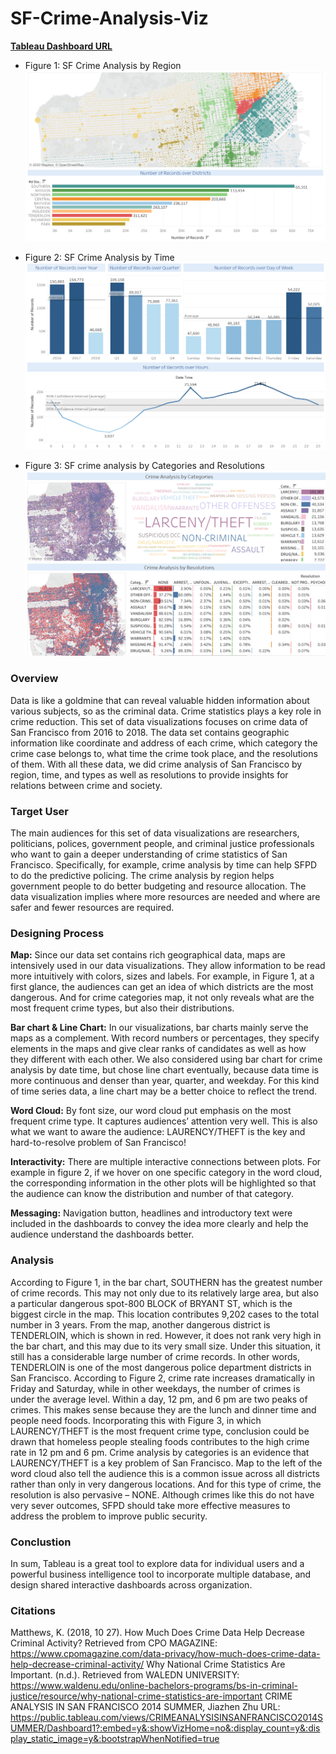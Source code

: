 # SF-Crime-Analysis-Viz


**[Tableau Dashboard URL](https://public.tableau.com/profile/yiying7787#!/vizhome/CrimeAnalysisofSanFrancisco/Dashboard3)**

- Figure 1: SF Crime Analysis by Region
![pic1](/images/map.png)

- Figure 2: SF Crime Analysis by Time
![pic2](/images/byTime.png)

- Figure 3: SF crime analysis by Categories and Resolutions
![pic3](/images/byType.png)

### Overview

Data is like a goldmine that can reveal valuable hidden information about various subjects, so as the criminal data. Crime statistics plays a key role in crime reduction. This set of data visualizations focuses on crime data of San Francisco from 2016 to 2018. The data set contains geographic information like coordinate and address of each crime, which category the crime case belongs to, what time the crime took place, and the resolutions of them. With all these data, we did crime analysis of San Francisco by region, time, and types as well as resolutions to provide insights for relations between crime and society. 


### Target User
The main audiences for this set of data visualizations are researchers, politicians, polices, government people, and criminal justice professionals who want to gain a deeper understanding of crime statistics of San Francisco. Specifically, for example, crime analysis by time can help SFPD to do the predictive policing. The crime analysis by region helps government people to do better budgeting and resource allocation. The data visualization implies where more resources are needed and where are safer and fewer resources are required.

### Designing Process
**Map:** Since our data set contains rich geographical data, maps are intensively used in our data visualizations. They allow information to be read more intuitively with colors, sizes and labels. For example, in Figure 1, at a first glance, the audiences can get an idea of which districts are the most dangerous. And for crime categories map, it not only reveals what are the most frequent crime types, but also their distributions. 

**Bar chart & Line Chart:** In our visualizations, bar charts mainly serve the maps as a complement. With record numbers or percentages, they specify elements in the maps and give clear ranks of candidates as well as how they different with each other. We also considered using bar chart for crime analysis by date time, but chose line chart eventually, because data time is more continuous and denser than year, quarter, and weekday. For this kind of time series data, a line chart may be a better choice to reflect the trend.

**Word Cloud:** By font size, our word cloud put emphasis on the most frequent crime type. It captures audiences’ attention very well. This is also what we want to aware the audience: LAURENCY/THEFT is the key and hard-to-resolve problem of San Francisco! 

**Interactivity:** There are multiple interactive connections between plots. For example in figure 2, if we hover on one specific category in the word cloud, the corresponding information in the other plots will be highlighted so that the audience can know the distribution and number of that category. 

**Messaging:** Navigation button, headlines and introductory text were included in the dashboards to convey the idea more clearly and help the audience understand the dashboards better.

### Analysis
According to Figure 1, in the bar chart, SOUTHERN has the greatest number of crime records. This may not only due to its relatively large area, but also a particular dangerous spot-800 BLOCK of BRYANT ST, which is the biggest circle in the map. This location contributes 9,202 cases to the total number in 3 years. From the map, another dangerous district is TENDERLOIN, which is shown in red. However, it does not rank very high in the bar chart, and this may due to its very small size. Under this situation, it still has a considerable large number of crime records. In other words, TENDERLOIN is one of the most dangerous police department districts in San Francisco.
According to Figure 2, crime rate increases dramatically in Friday and Saturday, while in other weekdays, the number of crimes is under the average level. Within a day, 12 pm, and 6 pm are two peaks of crimes. This makes sense because they are the lunch and dinner time and people need foods. Incorporating this with Figure 3, in which LAURENCY/THEFT is the most frequent crime type, conclusion could be drawn that homeless people stealing foods contributes to the high crime rate in 12 pm and 6 pm.
Crime analysis by categories is an evidence that LAURENCY/THEFT is a key problem of San Francisco. Map to the left of the word cloud also tell the audience this is a common issue across all districts rather than only in very dangerous locations. And for this type of crime, the resolution is also pervasive – NONE. Although crimes like this do not have very sever outcomes, SFPD should take more effective measures to address the problem to improve public security.


### Conclustion
In sum, Tableau is a great tool to explore data for individual users and a powerful business intelligence tool to incorporate multiple database, and design shared interactive dashboards across organization.

### Citations
Matthews, K. (2018, 10 27). How Much Does Crime Data Help Decrease Criminal Activity? Retrieved from CPO MAGAZINE: https://www.cpomagazine.com/data-privacy/how-much-does-crime-data-help-decrease-criminal-activity/
Why National Crime Statistics Are Important. (n.d.). Retrieved from WALEDN UNIVERSITY: https://www.waldenu.edu/online-bachelors-programs/bs-in-criminal-justice/resource/why-national-crime-statistics-are-important
CRIME ANALYSIS IN SAN FRANCISCO 2014 SUMMER, Jiazhen Zhu URL: 
https://public.tableau.com/views/CRIMEANALYSISINSANFRANCISCO2014SUMMER/Dashboard1?:embed=y&:showVizHome=no&:display_count=y&:display_static_image=y&:bootstrapWhenNotified=true



